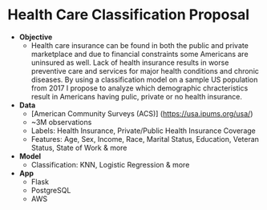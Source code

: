 # Health Care Classification Proposal
- **Objective**
  - Health care insurance can be found in both the public and private marketplace and due to financial constraints some Americans are uninsured as well. Lack of health insurance results in worse preventive care and services for major health conditions and chronic diseases. By using a classification model on a sample US population from 2017 I propose to analyze which demographic chracteristics result in Americans having pulic, private or no health insurance. 
- **Data**
  - [American Community Surveys (ACS)] (https://usa.ipums.org/usa/)
  - ~3M observations
  - Labels: Health Insurance, Private/Public Health Insurance Coverage
  - Features: Age, Sex, Income, Race, Marital Status, Education, Veteran Status, State of Work & more 
- **Model**
  - Classification: KNN, Logistic Regression & more
- **App**
  - Flask
  - PostgreSQL
  - AWS
